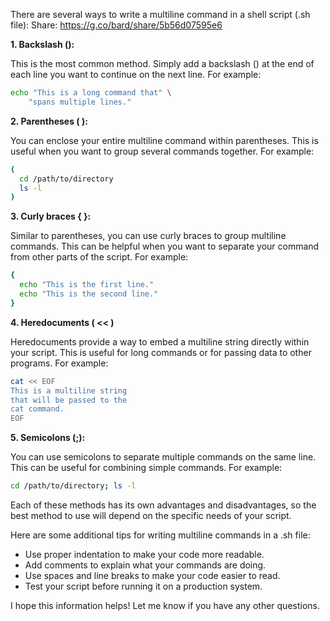There are several ways to write a multiline command in a shell script (.sh file):
Share: https://g.co/bard/share/5b56d07595e6

**1. Backslash (\):**

This is the most common method. Simply add a backslash (\) at the end of each line you want to continue on the next line. For example:

```sh
echo "This is a long command that" \
    "spans multiple lines."
```

**2. Parentheses ( ):**

You can enclose your entire multiline command within parentheses. This is useful when you want to group several commands together. For example:

```sh
(
  cd /path/to/directory
  ls -l
)
```

**3. Curly braces { }:**

Similar to parentheses, you can use curly braces to group multiline commands. This can be helpful when you want to separate your command from other parts of the script. For example:

```sh
{
  echo "This is the first line."
  echo "This is the second line."
}
```

**4. Heredocuments ( << )**

Heredocuments provide a way to embed a multiline string directly within your script. This is useful for long commands or for passing data to other programs. For example:

```sh
cat << EOF
This is a multiline string
that will be passed to the
cat command.
EOF
```

**5. Semicolons (;):**

You can use semicolons to separate multiple commands on the same line. This can be useful for combining simple commands. For example:

```sh
cd /path/to/directory; ls -l
```

Each of these methods has its own advantages and disadvantages, so the best method to use will depend on the specific needs of your script.

Here are some additional tips for writing multiline commands in a .sh file:

* Use proper indentation to make your code more readable.
* Add comments to explain what your commands are doing.
* Use spaces and line breaks to make your code easier to read.
* Test your script before running it on a production system.

I hope this information helps! Let me know if you have any other questions.
